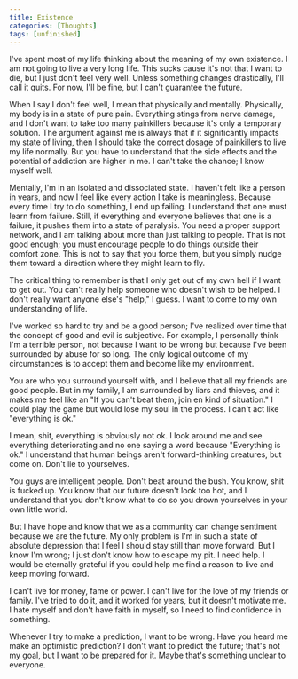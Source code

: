 ```yaml
---
title: Existence
categories: [Thoughts]
tags: [unfinished]
---
```


I've spent most of my life thinking about the meaning of my own existence. I am not going to live a very long life. This sucks cause it's not that I want to die, but I just don't feel very well. Unless something changes drastically, I'll call it quits. For now, I'll be fine, but I can't guarantee the future.

When I say I don't feel well, I mean that physically and mentally. Physically, my body is in a state of pure pain. Everything stings from nerve damage, and I don't want to take too many painkillers because it's only a temporary solution. The argument against me is always that if it significantly impacts my state of living, then I should take the correct dosage of painkillers to live my life normally. But you have to understand that the side effects and the potential of addiction are higher in me. I can't take the chance; I know myself well.

Mentally, I'm in an isolated and dissociated state. I haven't felt like a person in years, and now I feel like every action I take is meaningless. Because every time I try to do something, I end up failing. I understand that one must learn from failure. Still, if everything and everyone believes that one is a failure, it pushes them into a state of paralysis. You need a proper support network, and I am talking about more than just talking to people. That is not good enough; you must encourage people to do things outside their comfort zone. This is not to say that you force them, but you simply nudge them toward a direction where they might learn to fly. 

The critical thing to remember is that I only get out of my own hell if I want to get out. You can't really help someone who doesn't wish to be helped. I don't really want anyone else's "help," I guess. I want to come to my own understanding of life. 

I've worked so hard to try and be a good person; I've realized over time that the concept of good and evil is subjective. For example, I personally think I'm a terrible person, not because I want to be wrong but because I've been surrounded by abuse for so long. The only logical outcome of my circumstances is to accept them and become like my environment. 

You are who you surround yourself with, and I believe that all my friends are good people. But in my family, I am surrounded by liars and thieves, and it makes me feel like an "If you can't beat them, join en kind of situation." I could play the game but would lose my soul in the process. I can't act like "everything is ok."

I mean, shit, everything is obviously not ok. I look around me and see everything deteriorating and no one saying a word because "Everything is ok." I understand that human beings aren't forward-thinking creatures, but come on. Don't lie to yourselves. 

You guys are intelligent people. Don't beat around the bush. You know, shit is fucked up. You know that our future doesn't look too hot, and I understand that you don't know what to do so you drown yourselves in your own little world. 

But I have hope and know that we as a community can change sentiment because we are the future. My only problem is I'm in such a state of absolute depression that I feel I should stay still than move forward. But I know I'm wrong; I just don't know how to escape my pit. I need help. I would be eternally grateful if you could help me find a reason to live and keep moving forward.

I can't live for money, fame or power. I can't live for the love of my friends or family. I've tried to do it, and it worked for years, but it doesn't motivate me. I hate myself and don't have faith in myself, so I need to find confidence in something. 

Whenever I try to make a prediction, I want to be wrong. Have you heard me make an optimistic prediction? I don't want to predict the future; that's not my goal, but I want to be prepared for it. Maybe that's something unclear to everyone.

